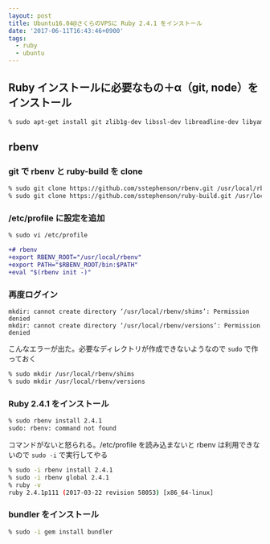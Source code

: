 ```yaml
---
layout: post
title: Ubuntu16.04@さくらのVPSに Ruby 2.4.1 をインストール
date: '2017-06-11T16:43:46+0900'
tags:
  - ruby
  - ubuntu
---
```


## Ruby インストールに必要なもの＋α（git, node）をインストール

```bash
% sudo apt-get install git zlib1g-dev libssl-dev libreadline-dev libyaml-dev libxml2-dev libxslt-dev libyaml-dev libffi-dev nodejs
```

## rbenv

### git で rbenv と ruby-build を clone

```bash
% sudo git clone https://github.com/sstephenson/rbenv.git /usr/local/rbenv
% sudo git clone https://github.com/sstephenson/ruby-build.git /usr/local/rbenv/plugins/ruby-build
```

### /etc/profile に設定を追加

```bash
% sudo vi /etc/profile
```

```diff
+# rbenv
+export RBENV_ROOT="/usr/local/rbenv"
+export PATH="$RBENV_ROOT/bin:$PATH"
+eval "$(rbenv init -)"
```

### 再度ログイン

```
mkdir: cannot create directory ‘/usr/local/rbenv/shims’: Permission denied
mkdir: cannot create directory ‘/usr/local/rbenv/versions’: Permission denied
```

こんなエラーが出た。必要なディレクトリが作成できないようなので `sudo` で作っておく

```bash
% sudo mkdir /usr/local/rbenv/shims
% sudo mkdir /usr/local/rbenv/versions
```

### Ruby 2.4.1 をインストール

```bash
% sudo rbenv install 2.4.1
sudo: rbenv: command not found
```

コマンドがないと怒られる。/etc/profile を読み込まないと rbenv は利用できないので `sudo -i` で実行してやる

```bash
% sudo -i rbenv install 2.4.1
% sudo -i rbenv global 2.4.1
% ruby -v
ruby 2.4.1p111 (2017-03-22 revision 58053) [x86_64-linux]
```

### bundler をインストール

```bash
% sudo -i gem install bundler
```
